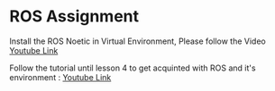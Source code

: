 # ROS Assignment
Install the ROS Noetic in Virtual Environment, Please follow the Video [Youtube Link](https://www.youtube.com/watch?v=nvdnQX9UkMY)

Follow the tutorial until lesson 4 to get acquinted with ROS and it's environment : [Youtube Link](https://youtube.com/playlist?list=PLLSegLrePWgIbIrA4iehUQ-impvIXdd9Q&si=trhpJu4fmTny_n9R)